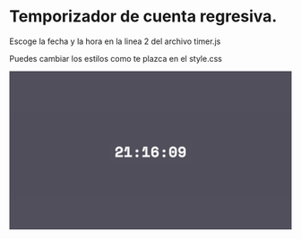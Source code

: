 # Temporizador de cuenta regresiva.
Escoge la fecha y la hora en la linea 2 del archivo timer.js

Puedes cambiar los estilos como te plazca en el style.css

![Screenshots](./screenshot.png)